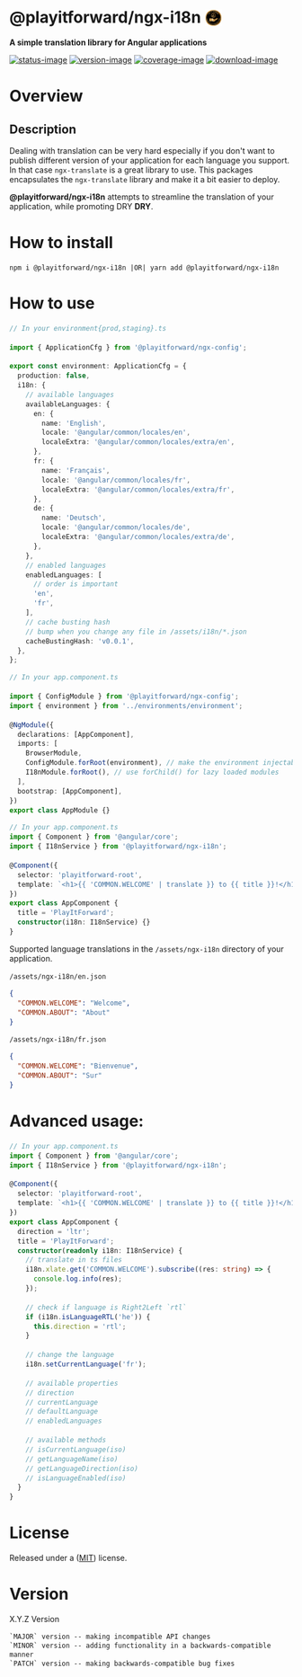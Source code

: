 # @playitforward/ngx-i18n <img style="margin-bottom: -6px" width="30" src="../../libs/agx-assets/src/lib/images/tech/playitforward-x250.png">

**A simple translation library for Angular applications**

[![status-image]][status-link]
[![version-image]][version-link]
[![coverage-image]][coverage-link]
[![download-image]][download-link]

# Overview

## Description

Dealing with translation can be very hard especially if you don't want to publish different version of your application for each language you support.
In that case `ngx-translate` is a great library to use. This packages encapsulates the `ngx-translate` library and make it a bit easier to deploy.

**@playitforward/ngx-i18n** attempts to streamline the translation of your application, while promoting DRY **DRY**.

# How to install

    npm i @playitforward/ngx-i18n |OR| yarn add @playitforward/ngx-i18n

# How to use

```typescript
// In your environment{prod,staging}.ts

import { ApplicationCfg } from '@playitforward/ngx-config';

export const environment: ApplicationCfg = {
  production: false,
  i18n: {
    // available languages
    availableLanguages: {
      en: {
        name: 'English',
        locale: '@angular/common/locales/en',
        localeExtra: '@angular/common/locales/extra/en',
      },
      fr: {
        name: 'Français',
        locale: '@angular/common/locales/fr',
        localeExtra: '@angular/common/locales/extra/fr',
      },
      de: {
        name: 'Deutsch',
        locale: '@angular/common/locales/de',
        localeExtra: '@angular/common/locales/extra/de',
      },
    },
    // enabled languages
    enabledLanguages: [
      // order is important
      'en',
      'fr',
    ],
    // cache busting hash
    // bump when you change any file in /assets/i18n/*.json
    cacheBustingHash: 'v0.0.1',
  },
};
```

```typescript
// In your app.component.ts

import { ConfigModule } from '@playitforward/ngx-config';
import { environment } from '../environments/environment';

@NgModule({
  declarations: [AppComponent],
  imports: [
    BrowserModule,
    ConfigModule.forRoot(environment), // make the environment injectable
    I18nModule.forRoot(), // use forChild() for lazy loaded modules
  ],
  bootstrap: [AppComponent],
})
export class AppModule {}
```

```typescript
// In your app.component.ts
import { Component } from '@angular/core';
import { I18nService } from '@playitforward/ngx-i18n';

@Component({
  selector: 'playitforward-root',
  template: `<h1>{{ 'COMMON.WELCOME' | translate }} to {{ title }}!</h1>`,
})
export class AppComponent {
  title = 'PlayItForward';
  constructor(i18n: I18nService) {}
}
```

Supported language translations in the `/assets/ngx-i18n` directory of your application.

`/assets/ngx-i18n/en.json`

```json
{
  "COMMON.WELCOME": "Welcome",
  "COMMON.ABOUT": "About"
}
```

`/assets/ngx-i18n/fr.json`

```json
{
  "COMMON.WELCOME": "Bienvenue",
  "COMMON.ABOUT": "Sur"
}
```

# Advanced usage:

```typescript
// In your app.component.ts
import { Component } from '@angular/core';
import { I18nService } from '@playitforward/ngx-i18n';

@Component({
  selector: 'playitforward-root',
  template: `<h1>{{ 'COMMON.WELCOME' | translate }} to {{ title }}!</h1>`,
})
export class AppComponent {
  direction = 'ltr';
  title = 'PlayItForward';
  constructor(readonly i18n: I18nService) {
    // translate in ts files
    i18n.xlate.get('COMMON.WELCOME').subscribe((res: string) => {
      console.log.info(res);
    });

    // check if language is Right2Left `rtl`
    if (i18n.isLanguageRTL('he')) {
      this.direction = 'rtl';
    }

    // change the language
    i18n.setCurrentLanguage('fr');

    // available properties
    // direction
    // currentLanguage
    // defaultLanguage
    // enabledLanguages

    // available methods
    // isCurrentLanguage(iso)
    // getLanguageName(iso)
    // getLanguageDirection(iso)
    // isLanguageEnabled(iso)
  }
}
```

# License

Released under a ([MIT](https://raw.githubusercontent.com/neekware/playitforward/main/LICENSE)) license.

# Version

X.Y.Z Version

    `MAJOR` version -- making incompatible API changes
    `MINOR` version -- adding functionality in a backwards-compatible manner
    `PATCH` version -- making backwards-compatible bug fixes

[status-image]: https://github.com/neekware/playitforward/actions/workflows/ci.yml/badge.svg
[status-link]: https://github.com/neekware/playitforward/actions/workflows/ci.yml
[version-image]: https://img.shields.io/npm/v/@playitforward/ngx-i18n.svg
[version-link]: https://www.npmjs.com/package/@playitforward/ngx-i18n
[coverage-image]: https://coveralls.io/repos/neekware/playitforward/badge.svg
[coverage-link]: https://coveralls.io/r/neekware/playitforward
[download-image]: https://img.shields.io/npm/dm/@playitforward/ngx-i18n.svg
[download-link]: https://www.npmjs.com/package/@playitforward/ngx-i18n
